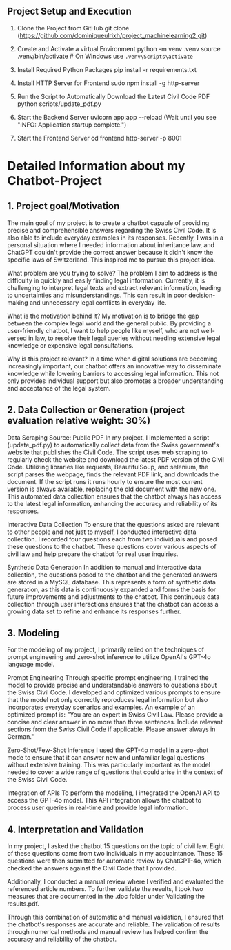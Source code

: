 
## Project Setup and Execution
1. Clone the Project from GitHub
git clone (https://github.com/dominiqueulrixh/project_machinelearning2.git)

2. Create and Activate a virtual Environment
python -m venv .venv
source .venv/bin/activate  # On Windows use `.venv\Scripts\activate`

3. Install Required Python Packages
pip install -r requirements.txt

4. Install HTTP Server for Frontend
sudo npm install -g http-server

5. Run the Script to Automatically Download the Latest Civil Code PDF
python scripts/update_pdf.py

6. Start the Backend Server
uvicorn app:app --reload
(Wait until you see "INFO: Application startup complete.")

7. Start the Frontend Server
cd frontend
http-server -p 8001



# Detailed Information about my Chatbot-Project

## 1. Project goal/Motivation
The main goal of my project is to create a chatbot capable of providing precise and comprehensible answers regarding the Swiss Civil Code. It is also able to include everyday examples in its responses. Recently, I was in a personal situation where I needed information about inheritance law, and ChatGPT couldn't provide the correct answer because it didn't know the specific laws of Switzerland. This inspired me to pursue this project idea.

What problem are you trying to solve?
The problem I aim to address is the difficulty in quickly and easily finding legal information. Currently, it is challenging to interpret legal texts and extract relevant information, leading to uncertainties and misunderstandings. This can result in poor decision-making and unnecessary legal conflicts in everyday life.

What is the motivation behind it?
My motivation is to bridge the gap between the complex legal world and the general public. By providing a user-friendly chatbot, I want to help people like myself, who are not well-versed in law, to resolve their legal queries without needing extensive legal knowledge or expensive legal consultations.

Why is this project relevant?
In a time when digital solutions are becoming increasingly important, our chatbot offers an innovative way to disseminate knowledge while lowering barriers to accessing legal information. This not only provides individual support but also promotes a broader understanding and acceptance of the legal system.


## 2. Data Collection or Generation (project evaluation relative weight: 30%)

Data Scraping Source: Public PDF
In my project, I implemented a script (update_pdf.py) to automatically collect data from the Swiss government's website that publishes the Civil Code. The script uses web scraping to regularly check the website and download the latest PDF version of the Civil Code. Utilizing libraries like requests, BeautifulSoup, and selenium, the script parses the webpage, finds the relevant PDF link, and downloads the document. If the script runs it runs hourly to ensure the most current version is always available, replacing the old document with the new one. This automated data collection ensures that the chatbot always has access to the latest legal information, enhancing the accuracy and reliability of its responses.

Interactive Data Collection
To ensure that the questions asked are relevant to other people and not just to myself, I conducted interactive data collection. I recorded four questions each from two individuals and posed these questions to the chatbot. These questions cover various aspects of civil law and help prepare the chatbot for real user inquiries.

Synthetic Data Generation
In addition to manual and interactive data collection, the questions posed to the chatbot and the generated answers are stored in a MySQL database. This represents a form of synthetic data generation, as this data is continuously expanded and forms the basis for future improvements and adjustments to the chatbot. This continuous data collection through user interactions ensures that the chatbot can access a growing data set to refine and enhance its responses further.

## 3. Modeling
For the modeling of my project, I primarily relied on the techniques of prompt engineering and zero-shot inference to utilize OpenAI's GPT-4o language model.

Prompt Engineering
Through specific prompt engineering, I trained the model to provide precise and understandable answers to questions about the Swiss Civil Code. I developed and optimized various prompts to ensure that the model not only correctly reproduces legal information but also incorporates everyday scenarios and examples. An example of an optimized prompt is: "You are an expert in Swiss Civil Law. Please provide a concise and clear answer in no more than three sentences. Include relevant sections from the Swiss Civil Code if applicable. Please answer always in German."

Zero-Shot/Few-Shot Inference
I used the GPT-4o model in a zero-shot mode to ensure that it can answer new and unfamiliar legal questions without extensive training. This was particularly important as the model needed to cover a wide range of questions that could arise in the context of the Swiss Civil Code.

Integration of APIs
To perform the modeling, I integrated the OpenAI API to access the GPT-4o model. This API integration allows the chatbot to process user queries in real-time and provide legal information.


## 4. Interpretation and Validation
In my project, I asked the chatbot 15 questions on the topic of civil law. Eight of these questions came from two individuals in my acquaintance. These 15 questions were then submitted for automatic review by ChatGPT-4o, which checked the answers against the Civil Code that I provided.

Additionally, I conducted a manual review where I verified and evaluated the referenced article numbers. To further validate the results, I took two measures that are documented in the .doc folder under Validating the results.pdf.

Through this combination of automatic and manual validation, I ensured that the chatbot's responses are accurate and reliable. The validation of results through numerical methods and manual review has helped confirm the accuracy and reliability of the chatbot.
